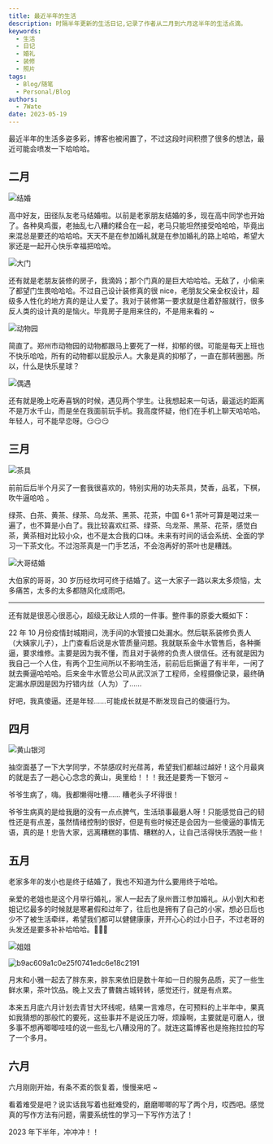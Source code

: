 ```yaml
---
title: 最近半年的生活
description: 时隔半年更新的生活日记,记录了作者从二月到六月这半年的生活点滴。
keywords:
  - 生活
  - 日记
  - 婚礼
  - 装修
  - 照片
tags:
  - Blog/随笔
  - Personal/Blog
authors:
  - 7Wate
date: 2023-05-19
---
```


最近半年的生活多姿多彩，博客也被闲置了，不过这段时间积攒了很多的想法，最近可能会喷发一下哈哈哈。

## 二月

![结婚](https://static.7wate.com/img/2023/05/19/cf25ee44b5d2d.jpg)

高中好友，田径队友老马结婚啦。以前是老家朋友结婚的多，现在高中同学也开始了。各种臭鸡蛋，老抽乱七八糟的糅合在一起，老马只能坦然接受哈哈哈，毕竟出来混总是要还的哈哈哈。天天不是在参加婚礼就是在参加婚礼的路上哈哈，希望大家还是一起开心快乐幸福把哈哈。

![大门](https://static.7wate.com/img/2023/05/19/99e176dd0c7ec.png)

还有就是老朋友装修的房子，我滴妈；那个门真的是巨大哈哈哈。无敌了，小偷来了都望门生畏哈哈哈。不过自己设计装修真的很 nice，老朋友父亲全权设计，超级多人性化的地方真的是让人爱了。我对于装修第一要求就是住着舒服就行，很多反人类的设计真的是恼火。毕竟房子是用来住的，不是用来看的 ~

![动物园](https://static.7wate.com/img/2023/05/19/91f9250babfd3.jpg)

简直了。郑州市动物园的动物都跟马上要死了一样，抑郁的很。可能是每天上班也不快乐哈哈，所有的动物都以屁股示人。大象是真的抑郁了，一直在那转圈圈。所以，什么是快乐星球？

![偶遇](https://static.7wate.com/img/2023/05/19/2e04c1a10558f.jpg)

还有就是晚上吃寿喜锅的时候，遇见两个学生。让我想起来一句话，最遥远的距离不是万水千山，而是坐在我面前玩手机。我高度怀疑，他们在手机上聊天哈哈哈。年轻人，可不能早恋呀。😏😏😏

## 三月

![茶具](https://static.7wate.com/img/2023/05/19/65571a989f4c2.jpg)

前前后后半个月买了一套我很喜欢的，特别实用的功夫茶具，焚香，品茗，下棋，吹牛逼哈哈 。

绿茶、白茶、黄茶、绿茶、乌龙茶、黑茶、花茶，中国 6+1 茶叶可算是喝过来一遍了，也不算是小白了。我比较喜欢红茶、绿茶、乌龙茶、黑茶、花茶，感觉白茶，黄茶相对比较小众，也不是太合我的口味。未来有时间的话会系统、全面的学习一下茶文化。不过泡茶真是一门手艺活，不会泡再好的茶叶也是糟践。

![大哥结婚](https://static.7wate.com/img/2023/05/19/47f91474ddc62.jpg)

大伯家的哥哥，30 岁历经坎坷可终于结婚了。这一大家子一路以来太多烦恼，太多痛苦，太多的太多都随风化成雨吧。

---

还有就是很恶心很恶心，超级无敌让人烦的一件事。整件事的原委大概如下：

22 年 10 月份疫情封城期间，洗手间的水管接口处漏水。然后联系装修负责人（大姨家儿子），上门查看后说是水管质量问题。我就联系金牛水管售后，各种撕逼，要求维修。主要是因为我不懂，而且对于装修的负责人很信任。还有就是因为我自己一个人住，有两个卫生间所以不影响生活，前前后后撕逼了有半年，一闲了就去撕逼哈哈哈。后来金牛水管总公司从武汉派了工程师，全程摄像记录，最终确定漏水原因是因为拧错内丝（人为）了……

好吧，我真傻逼。还是年轻……可能成长就是不断发现自己的傻逼行为。

## 四月

![黄山银河](https://static.7wate.com/img/2023/05/05/55c483fa7c556.jpg)

抽空面基了一下大学同学，不禁感叹时光荏苒，希望我们都越过越好！这个月最爽的就是去了一趟心心念念的黄山，奥里给！！！我还是要秀一下银河 ~

爷爷生病了，嗨。我都懒得吐槽……  糟老头子坏得很！

爷爷生病真的是给我磨的没有一点点脾气，生活琐事最磨人呀！只能感觉自己的韧性还是有点差，虽然情绪控制的很好，但是有些时候还是会因为一些傻逼的事情无语，真的是！忠告大家，远离糟糕的事情、糟糕的人，让自己活得快乐洒脱一些！

## 五月

老家多年的发小也是终于结婚了，我也不知道为什么要用终于哈哈。

亲爱的老姐也是这个月举行婚礼，家人一起去了泉州晋江参加婚礼。从小到大和老姐记忆最多的时候就是寒暑假和过年了，往后也是拥有了自己的小家，想必日后也少不了被生活牵绊，希望我们都可以健健康康，开开心心的过小日子，不过老哥的头发还是要多补补哈哈哈。🎃🎃🎃

![姐姐](https://static.7wate.com/img/2023/06/05/089fcca35536c.jpg)

![b9ac609a1c0e25f0741edc6e18c2191](https://static.7wate.com/img/2023/06/05/a082e500217ad.jpg)

月末和小雅一起去了胖东来，胖东来依旧是数十年如一日的服务品质，买了一些生鲜水果，茶叶饮品。晚上又去了曹魏古城转转，感觉还行，就是有点累。

本来五月底六月计划去青甘大环线呢，结果一言难尽，在可预料的上半年中，果真如我猜想的那般忙的要死，这些事并不是说压力呀，烦躁啊，主要就是可磨人，很多事不想再唧唧哇哇的说一些乱七八糟没用的了。就连这篇博客也是拖拖拉拉的写了一个多月。

## 六月

六月刚刚开始，有条不紊的恢复着，慢慢来吧 ~

看着难受是吧？说实话我写着也挺难受的，磨磨唧唧的写了两个月，哎西吧。感觉真的写作方法有问题，需要系统性的学习一下写作方法了！

2023 年下半年，冲冲冲！！
